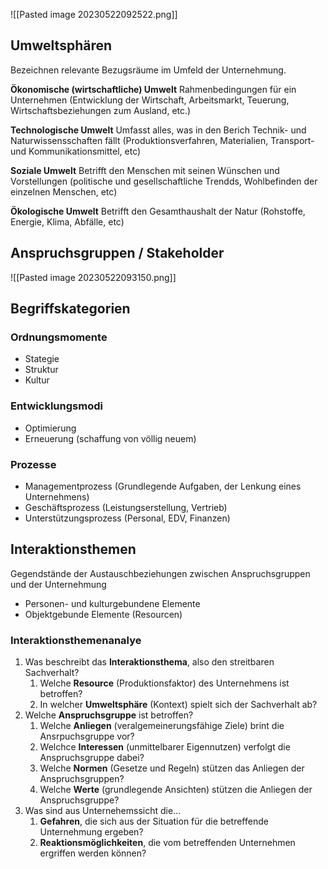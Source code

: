 ![[Pasted image 20230522092522.png]]

## Umweltsphären
Bezeichnen relevante Bezugsräume im Umfeld der Unternehmung.

**Ökonomische (wirtschaftliche) Umwelt**
Rahmenbedingungen für ein Unternehmen (Entwicklung der Wirtschaft, Arbeitsmarkt, Teuerung, Wirtschaftsbeziehungen zum Ausland, etc.)

**Technologische Umwelt**
Umfasst alles, was in den Berich Technik- und Naturwissensschaften fällt (Produktionsverfahren, Materialien, Transport- und Kommunikationsmittel, etc)

**Soziale Umwelt**
Betrifft den Menschen mit seinen Wünschen und Vorstellungen (politische und gesellschaftliche Trendds, Wohlbefinden der einzelnen Menschen, etc)

**Ökologische Umwelt**
Betrifft den Gesamthaushalt der Natur (Rohstoffe, Energie, Klima, Abfälle, etc)

## Anspruchsgruppen / Stakeholder
![[Pasted image 20230522093150.png]]

## Begriffskategorien
### Ordnungsmomente
- Stategie
- Struktur
- Kultur

### Entwicklungsmodi
- Optimierung
- Erneuerung (schaffung von völlig neuem)

### Prozesse
- Managementprozess (Grundlegende Aufgaben, der Lenkung eines Unternehmens)
- Geschäftsprozess (Leistungserstellung, Vertrieb)
- Unterstützungsprozess (Personal, EDV, Finanzen)

## Interaktionsthemen
Gegendstände der Austauschbeziehungen zwischen Anspruchsgruppen und der Unternehmung

- Personen- und kulturgebundene Elemente
- Objektgebunde Elemente (Resourcen)

### Interaktionsthemenanalye
1. Was beschreibt das **Interaktionsthema**, also den streitbaren Sachverhalt?
	1. Welche **Resource** (Produktionsfaktor) des Unternehmens ist betroffen?
	2. In welcher **Umweltsphäre** (Kontext) spielt sich der Sachverhalt ab?
2. Welche **Anspruchsgruppe** ist betroffen?
	1. Welche **Anliegen** (veralgemeinerungsfähige Ziele) brint die Ansrpuchsgruppe vor?
	2. Welchce **Interessen** (unmittelbarer Eigennutzen) verfolgt die Anspruchsgruppe dabei?
	3. Welche **Normen** (Gesetze und Regeln) stützen das Anliegen der Anspruchsgruppen?
	4. Welche **Werte** (grundlegende Ansichten) stützen die Anliegen der Anspruchsgruppe?
3. Was sind aus Unternehemssicht die...
	1. **Gefahren**, die sich aus der Situation für die betreffende Unternehmung ergeben?
	2. **Reaktionsmöglichkeiten**, die vom betreffenden Unternehmen ergriffen werden können?